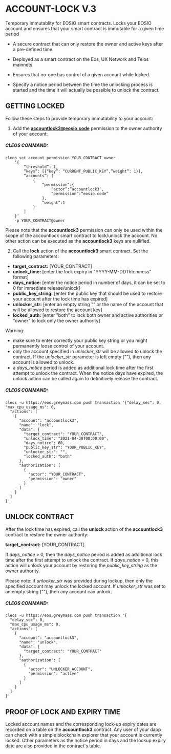 # ACCOUNT-LOCK V.3
Temporary immutablity for EOSIO smart contracts.
Locks your EOSIO account and ensures that your smart contract is immutable for a given time period

- A secure contract that can only restore the owner and active keys after a pre-defined time.

- Deployed as a smart contract on the Eos, UX Network and Telos mainnets

- Ensures that no-one has control of a given account while locked.

- Specify a notice period between the time the unlocking process is started and the time it will actually be possible to unlock the contract.




## GETTING LOCKED

Follow these steps to provide temporary immutability to your account:

1. Add the **accountlock3@eosio.code** permission to the owner authority of your account:

##### CLEOS COMMAND:
```
cleos set account permission YOUR_CONTRACT owner 
    ‘{
        “threshold”: 1,
        ”keys”: [{“key”: “CURRENT_PUBLIC_KEY”,”weight”: 1}], 
        “accounts”: [
            {
                “permission”:{
                    “actor”:”accountlock3″,
                    ”permission”:”eosio.code”
                },
                ”weight”:1
            }
        ]
    }’ 
    -p YOUR_CONTRACT@owner

```
Please note that the **accountlock3** permission can only be used within the scope of the accountlock smart contract to lock/unlock the account. No other action can be executed as the **accountlock3** keys are nullified.





2. Call the **lock** action of the **accountlock3** smart contract. Set the following parameters:

- **target_contract:** [YOUR_CONTRACT]
- **unlock_time:** [enter the lock expiry in "YYYY-MM-DDThh:mm:ss" format]
- **days_notice:** [enter the notice period in number of days, it can be set to 0 for immediate release/unlock]
- **public_key_string:** [enter the public key that should be used to restore your account after the lock time has expired]
- **unlocker_str:** [enter an empty string "" or the name of the account that will be allowed to restore the account key]
- **locked_auth:** [enter "both" to lock both owner and active authorities or "owner" to lock only the owner authority]

Warning: 
- make sure to enter correctly your public key string or you might permanently loose control of your account.
- only the account specified in *unlocker_str* will be allowed to unlock the contract. If the *unlocker_str* parameter is left empty (""), then any account is allowed to unlock.
- a *days_notice* period is added as additional lock time after the first attempt to unlock the contract. When the notice days have expired, the unlock action can be called again to definitively release the contract.


##### CLEOS COMMAND:
```
cleos -u https://eos.greymass.com push transaction '{"delay_sec": 0, "max_cpu_usage_ms": 0,
  "actions": [
    {
      "account": "accountlock3",
      "name": "lock",
      "data": {
        "target_contract": "YOUR_CONTRACT",
        "unlock_time": "2021-04-30T00:00:00",
        "days_notice": 60,
        "public_key_str": "YOUR_PUBLIC_KEY",
        "unlocker_str": "",
        "locked_auth": "both"
      },
      "authorization": [
        {
          "actor": "YOUR_CONTRACT",
          "permission": "owner"
        }
      ]
    }
  ]
}'
```



## UNLOCK CONTRACT

After the lock time has expired, call the **unlock** action of the **accountlock3** contract to restore the owner authority:

**target_contract:** [YOUR_CONTRACT]

If *days_notice* > 0, then the *days_notice* period is added as additional lock time after the first attempt to unlock the contract.
If *days_notice* = 0, this action will unlock your account by restoring the *public_key_string* as the owner authority.

Please note: if *unlocker_str* was provided during lockup, then only the specified account may unlock the locked account. If *unlocker_str* was set to an empty string (""), then any account can unlock.


##### CLEOS COMMAND:
```
cleos -u https://eos.greymass.com push transaction '{
  "delay_sec": 0,
  "max_cpu_usage_ms": 0,
  "actions": [
    {
      "account": "accountlock3",
      "name": "unlock",
      "data": {
        "target_contract": "YOUR_CONTRACT"
      },
      "authorization": [
        {
          "actor": "UNLOCKER_ACCOUNT",
          "permission": "active"
        }
      ]
    }
  ]
}'
```



## PROOF OF LOCK AND EXPIRY TIME
Locked account names and the corresponding lock-up expiry dates are recorded on a table on the **accountlock3** contract. Any user of your dapp can check with a simple blockchain explorer that your account is currently locked. Other parameters as the notice period in days and the lockup expiry date are also provided in the contract's table.
